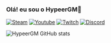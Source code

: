 ### Olá! eu sou o HypeerGM🚀
[![Steam](https://img.shields.io/badge/Steam-000000?style=for-the-badge&logo=steam&logoColor=white)](https://steamcommunity.com/id/HypeerGM/)
[![Youtube](https://img.shields.io/badge/YouTube-FF0000?style=for-the-badge&logo=youtube&logoColor=white)](https://www.youtube.com/channel/UCjXBopPQo6-7OaiMbGEvkbQ)
[![Twitch](https://img.shields.io/badge/Twitch-9146FF?style=for-the-badge&logo=twitch&logoColor=white)](https://www.twitch.tv/hypeergm)
[![Discord](https://img.shields.io/badge/Discord-7289DA?style=for-the-badge&logo=discord&logoColor=white)](https://discord.gg/xPDWmkqz)

![HypeerGM GitHub stats](https://github-readme-stats.vercel.app/api?username=hypeergm&show_icons=true&theme=dracula)
